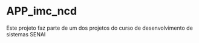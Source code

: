 # APP_imc_ncd
Este projeto faz parte de um dos projetos do curso de desenvolvimento de sistemas SENAI

